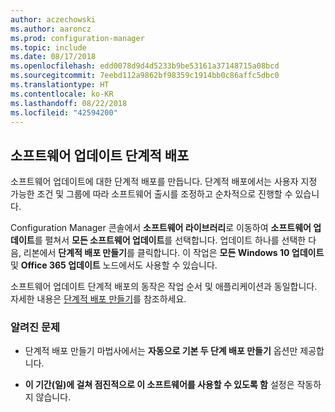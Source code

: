```yaml
---
author: aczechowski
ms.author: aaroncz
ms.prod: configuration-manager
ms.topic: include
ms.date: 08/17/2018
ms.openlocfilehash: edd0078d9d4d5233b9be53161a37148715a08bcd
ms.sourcegitcommit: 7eebd112a9862bf98359c1914bb0c86affc5dbc0
ms.translationtype: HT
ms.contentlocale: ko-KR
ms.lasthandoff: 08/22/2018
ms.locfileid: "42594200"
---
```

## <a name="bkmk_pod"></a> 소프트웨어 업데이트 단계적 배포
<!--1358146-->

소프트웨어 업데이트에 대한 단계적 배포를 만듭니다. 단계적 배포에서는 사용자 지정 가능한 조건 및 그룹에 따라 소프트웨어 출시를 조정하고 순차적으로 진행할 수 있습니다.

Configuration Manager 콘솔에서 **소프트웨어 라이브러리**로 이동하여 **소프트웨어 업데이트**를 펼쳐서 **모든 소프트웨어 업데이트**를 선택합니다. 업데이트 하나를 선택한 다음, 리본에서 **단계적 배포 만들기**를 클릭합니다. 이 작업은 **모든 Windows 10 업데이트** 및 **Office 365 업데이트** 노드에서도 사용할 수 있습니다. 

소프트웨어 업데이트 단계적 배포의 동작은 작업 순서 및 애플리케이션과 동일합니다. 자세한 내용은 [단계적 배포 만들기](/sccm/osd/deploy-use/create-phased-deployment-for-task-sequence)를 참조하세요.


### <a name="known-issues"></a>알려진 문제

- 단계적 배포 만들기 마법사에서는 **자동으로 기본 두 단계 배포 만들기** 옵션만 제공합니다.

- **이 기간(일)에 걸쳐 점진적으로 이 소프트웨어를 사용할 수 있도록 함** 설정은 작동하지 않습니다.  


